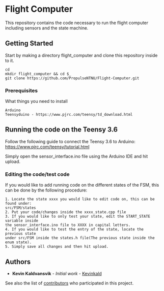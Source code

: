 # Flight Computer

This repository contains the code necessary to run the flight computer including sensors and the state machine.


## Getting Started

Start by making a directory flight_computer and clone this repository inside to it.
```
cd
mkdir flight_computer && cd $_
git clone https://github.com/PropulseNTNU/Flight-Computer.git
```

### Prerequisites

What things you need to install

```
Arduino
Teensyduino - https://www.pjrc.com/teensy/td_download.html
```

## Running the code on the Teensy 3.6

Follow the following guide to connect the Teensy 3.6 to Arduino: 
https://www.pjrc.com/teensy/tutorial.html

Simply open the sensor_interface.ino file using the Arduino IDE and hit upload.

### Editing the code/test code

If you would like to add running code on the different states of the FSM,
this can be done by the following procedure:

```
1. Locate the state xxxx you would like to edit code on, this can be found under:
src/FSM/states
2. Put your code/changes inside the xxxx_state.cpp file
3. If you would like to only test your state, edit the START_STATE variable inside
the sensor_interface.ino file to XXXX in capital letters.
4. If you would like to test the entry of the state, locate the previous state
under src/FSM inside the states.h file(The previous state inside the enum state).
5. Simply save all changes and then hit upload.
```

## Authors

* **Kevin Kaldvansvik** - *Initial work* - [Kevinkald](https://github.com/Kevinkald)

See also the list of [contributors](https://github.com/SensorInterface/contributors) who participated in this project.
